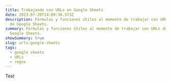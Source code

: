 ```yaml
---
title: Trabajando con URLs en Google Sheets
date: 2023-07-20T14:09:36.573Z
description: Fórmulas y funciones útiles al momento de trabajar con URLs dentro
  de Google Sheets.
summary: Fórmulas y funciones útiles al momento de trabajar con URLs dentro de
  Google Sheets.
showSummary: true
slug: urls-google-sheets
tags:
  - google sheets
  - URLs
  - regex
---
```

T﻿est